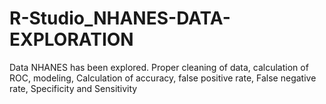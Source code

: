 # R-Studio_NHANES-DATA-EXPLORATION
Data NHANES has been explored. Proper cleaning of data, calculation of ROC, modeling, Calculation of accuracy, false positive rate, False negative rate, Specificity and Sensitivity
